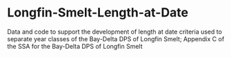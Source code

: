 # Longfin-Smelt-Length-at-Date
Data and code to support the development of length at date criteria used to separate year classes of the Bay-Delta DPS of Longfin Smelt; Appendix C of the SSA for the Bay-Delta DPS of Longfin Smelt
